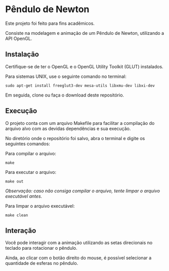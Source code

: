 # Pêndulo de Newton
Este projeto foi feito para fins acadêmicos. 

Consiste na modelagem e animação de um Pêndulo de Newton, utilizando a API OpenGL.

## Instalação
Certifique-se de ter o OpenGL e o OpenGL Utility Toolkit (GLUT) instalados.

Para sistemas UNIX, use o seguinte comando no terminal:

`sudo apt-get install freeglut3-dev mesa-utils libxmu-dev libxi-dev`

Em seguida, clone ou faça o download deste repositório. 

## Execução

O projeto conta com um arquivo Makefile para facilitar a compilação do arquivo alvo com as devidas dependências e sua execução.

No diretório onde o repositório foi salvo, abra o terminal e digite os seguintes comandos:

Para compilar o arquivo:
   
  `make`

Para executar o arquivo:

  `make out`

*Observação: caso não consiga compilar o arquivo, tente limpar o arquivo executável antes.*

Para limpar o arquivo executável:

  `make clean`

## Interação

Você pode interagir com a animação utilizando as setas direcionais no teclado para rotacionar o pêndulo.

Ainda, ao clicar com o botão direito do mouse, é possível selecionar a quantidade de esferas no pêndulo.
